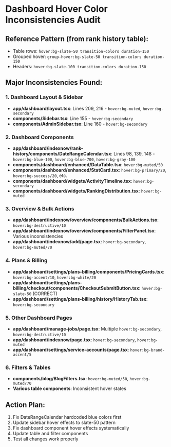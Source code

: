 # Dashboard Hover Color Inconsistencies Audit

## Reference Pattern (from rank history table):
- Table rows: `hover:bg-slate-50 transition-colors duration-150`
- Grouped hover: `group-hover:bg-slate-50 transition-colors duration-150`  
- Headers: `hover:bg-slate-100 transition-colors duration-150`

## Major Inconsistencies Found:

### 1. Dashboard Layout & Sidebar
- **app/dashboard/layout.tsx**: Lines 209, 216 - `hover:bg-muted`, `hover:bg-secondary`
- **components/Sidebar.tsx**: Line 155 - `hover:bg-secondary`
- **components/AdminSidebar.tsx**: Line 160 - `hover:bg-secondary`

### 2. Dashboard Components  
- **app/dashboard/indexnow/rank-history/components/DateRangeCalendar.tsx**: Lines 98, 139, 148 - `hover:bg-blue-100`, `hover:bg-blue-700`, `hover:bg-gray-100`
- **components/dashboard/enhanced/DataTable.tsx**: `hover:bg-muted/50`
- **components/dashboard/enhanced/StatCard.tsx**: `hover:bg-primary/20`, `hover:bg-success/20`, etc.
- **components/dashboard/widgets/ActivityTimeline.tsx**: `hover:bg-secondary`
- **components/dashboard/widgets/RankingDistribution.tsx**: `hover:bg-muted`

### 3. Overview & Bulk Actions
- **app/dashboard/indexnow/overview/components/BulkActions.tsx**: `hover:bg-destructive/10`
- **app/dashboard/indexnow/overview/components/FilterPanel.tsx**: Various inconsistencies
- **app/dashboard/indexnow/add/page.tsx**: `hover:bg-secondary`, `hover:bg-muted/70`

### 4. Plans & Billing
- **app/dashboard/settings/plans-billing/components/PricingCards.tsx**: `hover:bg-accent/10`, `hover:bg-white/20`
- **app/dashboard/settings/plans-billing/checkout/components/CheckoutSubmitButton.tsx**: `hover:bg-slate-50` (CORRECT)
- **app/dashboard/settings/plans-billing/history/HistoryTab.tsx**: `hover:bg-secondary`

### 5. Other Dashboard Pages
- **app/dashboard/manage-jobs/page.tsx**: Multiple `hover:bg-secondary`, `hover:bg-destructive/10`
- **app/dashboard/indexnow/page.tsx**: `hover:bg-secondary`, `hover:bg-muted`
- **app/dashboard/settings/service-accounts/page.tsx**: `hover:bg-brand-accent/5`

### 6. Filters & Tables
- **components/blog/BlogFilters.tsx**: `hover:bg-muted/50`, `hover:bg-muted/70`
- **Various table components**: Inconsistent hover states

## Action Plan:
1. Fix DateRangeCalendar hardcoded blue colors first
2. Update sidebar hover effects to slate-50 pattern
3. Fix dashboard component hover effects systematically
4. Update table and filter components
5. Test all changes work properly
